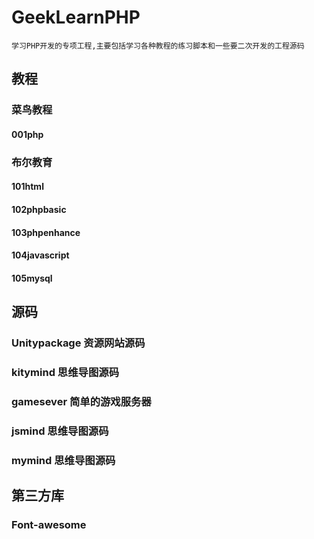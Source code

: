 # GeekLearnPHP

    学习PHP开发的专项工程,主要包括学习各种教程的练习脚本和一些要二次开发的工程源码

## 教程

### 菜鸟教程

#### 001php

### 布尔教育

#### 101html

#### 102phpbasic

#### 103phpenhance

#### 104javascript

#### 105mysql

## 源码

### Unitypackage 资源网站源码

### kitymind 思维导图源码

### gamesever 简单的游戏服务器

### jsmind 思维导图源码

### mymind 思维导图源码

## 第三方库

### Font-awesome

